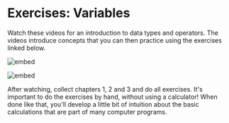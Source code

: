 # Exercises: Variables

Watch these videos for an introduction to data types and operators. The videos introduce concepts that you can then practice using the exercises linked below.

![embed](https://www.youtube.com/embed/luDPUSmTcPc)

![embed](https://www.youtube.com/embed/f1xZf4iJDWE)

After watching, collect chapters 1, 2 and 3 and do all exercises. It's important to do the exercises by hand, without using a calculator! When done like that, you'll develop a little bit of intuition about the basic calculations that are part of many computer programs.
